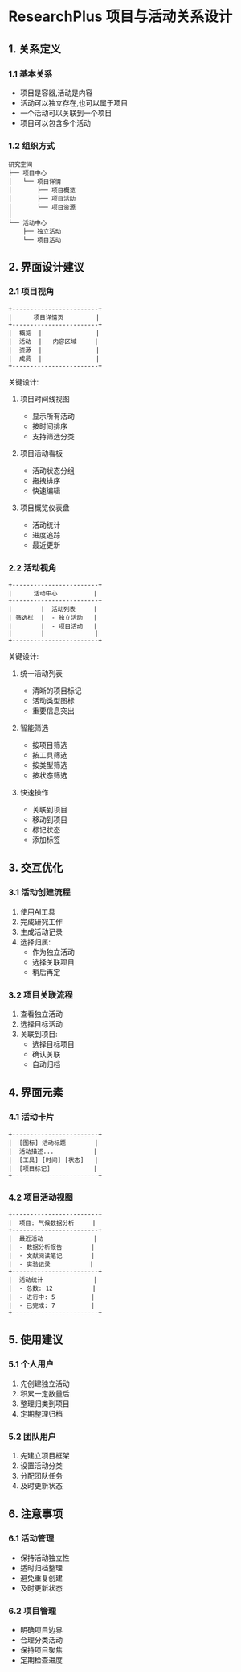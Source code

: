 # ResearchPlus 项目与活动关系设计

## 1. 关系定义

### 1.1 基本关系
- 项目是容器,活动是内容
- 活动可以独立存在,也可以属于项目
- 一个活动可以关联到一个项目
- 项目可以包含多个活动

### 1.2 组织方式
```
研究空间
├── 项目中心
│   └── 项目详情
│       ├── 项目概览
│       ├── 项目活动
│       └── 项目资源
│
└── 活动中心
    ├── 独立活动
    └── 项目活动
```

## 2. 界面设计建议

### 2.1 项目视角
```
+------------------------+
|      项目详情页         |
+------------------------+
|  概览  |               |
|  活动  |   内容区域     |
|  资源  |               |
|  成员  |               |
+------------------------+
```

关键设计:
1. 项目时间线视图
   - 显示所有活动
   - 按时间排序
   - 支持筛选分类
   
2. 项目活动看板
   - 活动状态分组
   - 拖拽排序
   - 快速编辑

3. 项目概览仪表盘
   - 活动统计
   - 进度追踪
   - 最近更新

### 2.2 活动视角
```
+------------------------+
|      活动中心          |
+------------------------+
|        |  活动列表     |
| 筛选栏  |  - 独立活动   |
|        |  - 项目活动   |
|        |              |
+------------------------+
```

关键设计:
1. 统一活动列表
   - 清晰的项目标记
   - 活动类型图标
   - 重要信息突出

2. 智能筛选
   - 按项目筛选
   - 按工具筛选
   - 按类型筛选
   - 按状态筛选

3. 快速操作
   - 关联到项目
   - 移动到项目
   - 标记状态
   - 添加标签

## 3. 交互优化

### 3.1 活动创建流程
1. 使用AI工具
2. 完成研究工作
3. 生成活动记录
4. 选择归属:
   - 作为独立活动
   - 选择关联项目
   - 稍后再定

### 3.2 项目关联流程
1. 查看独立活动
2. 选择目标活动
3. 关联到项目:
   - 选择目标项目
   - 确认关联
   - 自动归档

## 4. 界面元素

### 4.1 活动卡片
```
+------------------------+
|  [图标] 活动标题        |
|  活动描述...           |
|  [工具] [时间] [状态]   |
|  [项目标记]            |
+------------------------+
```

### 4.2 项目活动视图
```
+------------------------+
|  项目: 气候数据分析     |
+------------------------+
|  最近活动              |
|  - 数据分析报告        |
|  - 文献阅读笔记        |
|  - 实验记录           |
+------------------------+
|  活动统计              |
|  - 总数: 12           |
|  - 进行中: 5          |
|  - 已完成: 7          |
+------------------------+
```

## 5. 使用建议

### 5.1 个人用户
1. 先创建独立活动
2. 积累一定数量后
3. 整理归类到项目
4. 定期整理归档

### 5.2 团队用户
1. 先建立项目框架
2. 设置活动分类
3. 分配团队任务
4. 及时更新状态

## 6. 注意事项

### 6.1 活动管理
- 保持活动独立性
- 适时归档整理
- 避免重复创建
- 及时更新状态

### 6.2 项目管理
- 明确项目边界
- 合理分类活动
- 保持项目聚焦
- 定期检查进度
